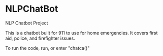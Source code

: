 # NLPChatBot
NLP Chatbot Project

This is a chatbot built for 911 to use for home emergencies. It covers first aid, police, and firefighter issues.

To run the code, run, or enter "chatca()"
